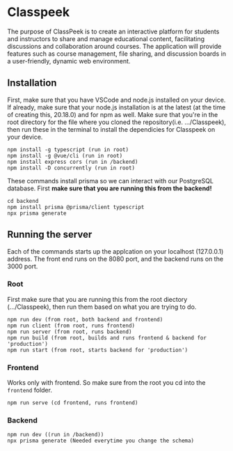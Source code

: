 # Classpeek
The purpose of ClassPeek is to create an interactive platform for students and instructors to share and manage educational content, facilitating discussions and collaboration around courses. The application will provide features such as course management, file sharing, and discussion boards in a user-friendly, dynamic web environment.

## Installation
First, make sure that you have VSCode and node.js installed on your device. If already, make sure that your node.js installation is at the latest (at the time of creating this, 20.18.0) and for npm as well. Make sure that you're in the root directory for the file where you cloned the repository(i.e. .../Classpeek), then run these in the terminal to install the dependicies for Classpeek on your device.
```
npm install -g typescript (run in root)
npm install -g @vue/cli (run in root)
npm install express cors (run in /backend)
npm install -D concurrently (run in root)
```

These commands install prisma so we can interact with our PostgreSQL database. First **make sure that you are running this from the backend!**
```
cd backend
npm install prisma @prisma/client typescript
npx prisma generate
```

## Running the server
Each of the commands starts up the applcation on your localhost (127.0.0.1) address. The front end runs on the 8080 port, and the backend runs on the 3000 port.

### Root
First make sure that you are running this from the root diectory (.../Classpeek), then run them based on what you are trying to do.
```
npm run dev (from root, both backend and frontend)
npm run client (from root, runs frontend)
npm run server (from root, runs backend)
npm run build (from root, builds and runs frontend & backend for 'production')
npm run start (from root, starts backend for 'production')
```


### Frontend
Works only with frontend. So make sure from the root you cd into the `frontend` folder.
```
npm run serve (cd frontend, runs frontend)
```

### Backend
```
npm run dev ((run in /backend))
npx prisma generate (Needed everytime you change the schema)
```
